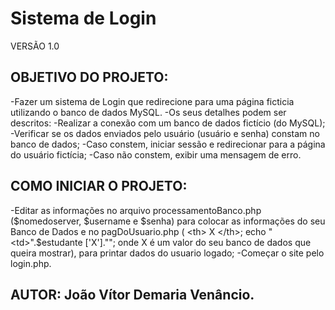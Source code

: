 # Sistema de Login
VERSÃO 1.0

## OBJETIVO DO PROJETO:
-Fazer um sistema de Login que redirecione para uma página ficticia utilizando o banco de dados MySQL.
-Os seus detalhes podem ser descritos:
-Realizar a conexão com um banco de dados fictício (do MySQL);
-Verificar se os dados enviados pelo usuário (usuário e senha) constam no banco de dados;
-Caso constem, iniciar sessão e redirecionar para a página do usuário fictícia;
-Caso não constem, exibir uma mensagem de erro.

## COMO INICIAR O PROJETO:
-Editar as informações no arquivo processamentoBanco.php ($nomedoserver, $username e $senha) para colocar as informações do seu Banco de Dados e no pagDoUsuario.php ( <th> X </th>; echo "<td>".$estudante ['X']."</td>"; onde X é um valor do seu banco de dados que queira mostrar), para printar dados do usuario logado;
-Começar o site pelo login.php.

## AUTOR: João Vítor Demaria Venâncio.